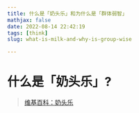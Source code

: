 ```yaml
---
title: 什么是「奶头乐」和为什么是「群体弱智」
mathjax: false
date: 2022-08-14 22:42:19
tags: [think]
slug: what-is-milk-and-why-is-group-wise

---
```


# 什么是「奶头乐」?

> [维基百科：奶头乐](https://zh.wikipedia.org/zh-sg/%E5%A5%B6%E5%A4%B4%E4%B9%90)




